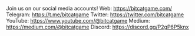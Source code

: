 Join us on our social media accounts!
Web: https://bitcatgame.com/
Telegram: https://t.me/bitcatgame
Twitter: https://twitter.com/bitcatgame
YouTube: https://www.youtube.com/@bitcatgame
Medium: https://medium.com/@bitcatgame
Discord: https://discord.gg/P2gP6P5knx
